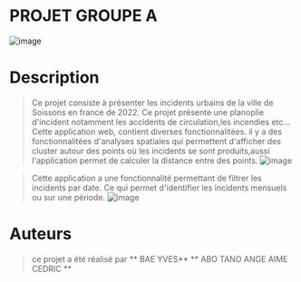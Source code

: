 # PROJET GROUPE A      
![image](https://github.com/user-attachments/assets/72ad1da5-bd3b-4fd5-9dc3-39a08b026ad8)

# Description 
> Ce projet consiste à présenter les incidents urbains de la ville de Soissons  en france de 2022. Ce projet présente une planoplie d'incident notamment les accidents de circulation,les incendies etc...
> Cette application web, contient diverses fonctionnalitées. il y a des fonctionnalitées d'analyses spatiales qui permettent d'afficher des cluster autour des points où les incidents se sont produits,aussi l'application permet de calculer la distance entre des points.
![image](https://github.com/user-attachments/assets/fce23022-1ab2-4bca-8489-5df3f85614b5)

> Cette application a une fonctionnalité permettant de filtrer les incidents par date. Ce qui permet d'identifier les incidents mensuels ou sur une période.
![image](https://github.com/user-attachments/assets/0e14d073-4a6b-41ab-af8d-9224b5f9c540)


# Auteurs
> ce projet a été réalisé par
> ** BAE YVES**
> ** ABO TANO ANGE AIME CEDRIC ** 

